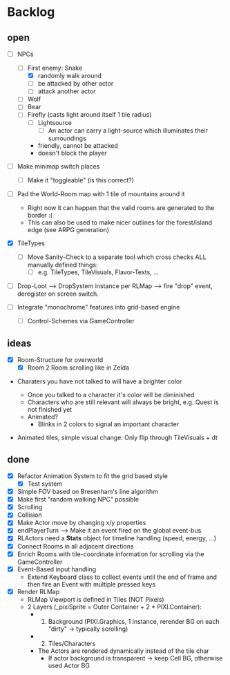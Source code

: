 # Backlog

## open

* [ ] NPCs
  * [ ] First enemy: Snake
    * [x] randomly walk around
    * [ ] be attacked by other actor
    * [ ] attack another actor
  * [ ] Wolf
  * [ ] Bear
  * [ ] Firefly (casts light around itself 1 tile radius)
    * [ ] Lightsource
      * [ ] An actor can carry a light-source which illuminates their surroundings
    * friendly, cannot be attacked
    * doesn't block the player

* [ ] Make minimap switch places
  * [ ] Make it "toggleable" (is this correct?)

* [ ] Pad the World-Room map with 1 tile of mountains around it
  * Right now it can happen that the valid rooms are generated to the border :(
  * This can also be used to make nicer outlines for the forest/island edge (see ARPG generation)

* [x] TileTypes
  * [ ] Move Sanity-Check to a separate tool which cross checks ALL manually defined things:
    * [ ] e.g. TileTypes, TileVisuals, Flavor-Texts, ...

* [ ] Drop-Loot --> DropSystem instance per RLMap --> fire "drop" event, deregister on screen switch.

* [ ] Integrate "monochrome" features into grid-based engine
  * [ ] Control-Schemes via GameController
## ideas

* [x] Room-Structure for overworld
  * [x] Room 2 Room scrolling like in Zelda

* Charaters you have not talked to will have a brighter color
  * Once you talked to a character it's color will be diminished
  * Characters who are still relevant will always be bright, e.g. Quest is not finished yet
  * Animated?
    * Blinks in 2 colors to signal an important character

* Animated tiles, simple visual change: Only flip through TileVisuals + dt

## done

* [x] Refactor Animation System to fit the grid based style
  * [x] Test system
* [x] Simple FOV based on Bresenham's line algorithm
* [x] Make first "random walking NPC" possible
* [x] Scrolling
* [x] Collision
* [x] Make Actor move by changing x/y properties
* [x] endPlayerTurn --> Make it an event fired on the global event-bus
* [x] RLActors need a **Stats** object for timeline handling (speed, energy, ...)
* [x] Connect Rooms in all adjacent directions
* [x] Enrich Rooms with tile-coordinate information for scrolling via the GameController
* [x] Event-Based input handling
  * Extend Keyboard class to collect events until the end of frame and then fire an Event with multiple pressed keys
* [x] Render RLMap
  * RLMap Viewport is defined in Tiles (NOT Pixels)
  * 2 Layers (_pixiSprite = Outer Container + 2 * PIXI.Container):
    * 1. Background (PIXI.Graphics, 1 instance, rerender BG on each "dirty" -> typically scrolling)
    * 2. Tiles/Characters
    * The Actors are rendered dynamically instead of the tile char
      * If actor background is transparent -> keep Cell BG, otherwise used Actor BG